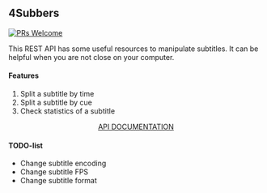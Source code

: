 ## 4Subbers

[![PRs Welcome](https://img.shields.io/badge/PRs-welcome-brightgreen.svg)](http://makeapullrequest.com)

This REST API has some useful resources to manipulate subtitles.
It can be helpful when you are not close on your computer.

#### Features
1. Split a subtitle by time
2. Split a subtitle by cue
3. Check statistics of a subtitle

<p align="center">
<a href="https://documenter.getpostman.com/view/1032829/S1TSYeSn?version=latest">API DOCUMENTATION</a>
</p>


#### TODO-list
- Change subtitle encoding
- Change subtitle FPS
- Change subtitle format